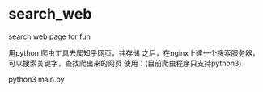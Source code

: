 # search_web
search web page for fun

用python 爬虫工具去爬知乎网页，并存储
之后，在nginx上建一个搜索服务器，可以搜索关键字，查找爬出来的网页
 使用：(目前爬虫程序只支持python3)
 
 python3 main.py
